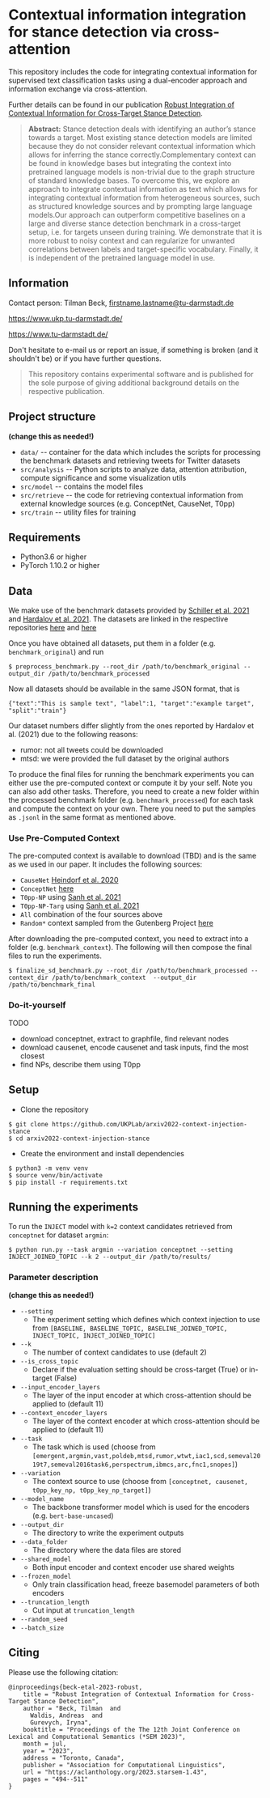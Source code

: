 # Contextual information integration for stance detection via cross-attention

This repository includes the code for integrating contextual information for supervised text 
classification tasks using a dual-encoder approach and information exchange via cross-attention.


Further details can be found in our publication [Robust Integration of Contextual Information for Cross-Target Stance Detection](https://aclanthology.org/2023.starsem-1.43/).


> **Abstract:** Stance detection deals with identifying an author’s stance towards a target. Most existing stance detection models are limited because they do not consider relevant contextual information which allows for inferring the stance correctly.Complementary context can be found in knowledge bases but integrating the context into pretrained language models is non-trivial due to the graph structure of standard knowledge bases. To overcome this, we explore an approach to integrate contextual information as text which allows for integrating contextual information from heterogeneous sources, such as structured knowledge sources and by prompting large language models.Our approach can outperform competitive baselines on a large and diverse stance detection benchmark in a cross-target setup, i.e. for targets unseen during training. We demonstrate that it is more robust to noisy context and can regularize for unwanted correlations between labels and target-specific vocabulary. Finally, it is independent of the pretrained language model in use.

## Information

Contact person: Tilman Beck, firstname.lastname@tu-darmstadt.de

https://www.ukp.tu-darmstadt.de/

https://www.tu-darmstadt.de/


Don't hesitate to e-mail us or report an issue, if something is broken (and it shouldn't be) or if you have further questions.

> This repository contains experimental software and is published for the sole purpose of giving additional background details on the respective publication. 

## Project structure
**(change this as needed!)**

* `data/` -- container for the data which includes the scripts for processing the benchmark datasets and retrieving tweets for Twitter datasets
* `src/analysis` -- Python scripts to analyze data, attention attribution, compute significance and some visualization utils
* `src/model` -- contains the model files
* `src/retrieve` -- the code for retrieving contextual information from external knowledge sources (e.g. ConceptNet, CauseNet, T0pp)
* `src/train` -- utility files for training 

## Requirements

* Python3.6 or higher
* PyTorch 1.10.2 or higher

## Data

We make use of the benchmark datasets provided by [Schiller et al. 2021](https://doi.org/10.1007/s13218-021-00714-w) 
and [Hardalov et al. 2021](https://aclanthology.org/2021.emnlp-main.710.pdf). The datasets are linked in the respective 
repositories [here](https://github.com/UKPLab/mdl-stance-robustness#preprocessing) 
and [here](https://github.com/checkstep/mole-stance)

Once you have obtained all datasets, put them in a folder (e.g. `benchmark_original`) and run

```
$ preprocess_benchmark.py --root_dir /path/to/benchmarḱ_original --output_dir /path/to/benchmark_processed
```

Now all datasets should be available in the same JSON format, that is

`{"text":"This is sample text", "label":1, "target":"example target", "split":"train"}`

Our dataset numbers differ slightly from the ones reported by Hardalov et al. (2021) due to the following reasons:

* rumor: not all tweets could be downloaded
* mtsd: we were provided the full dataset by the original authors

To produce the final files for running the benchmark experiments you can either use the pre-computed context or compute it by your self. 
Note you can also add other tasks. Therefore, you need to create a new folder within the processed benchmark folder (e.g. `benchmark_processed`) for each task and compute the context on your own. There you need to put the samples as `.jsonl` in the same format as mentioned above.

### Use Pre-Computed Context

The pre-computed context is available to download (TBD) and is the same as we used in our paper. It includes the following sources:
* `CauseNet` [Heindorf et al. 2020](https://papers.dice-research.org/2020/CIKM-20/heindorf_2020a_public.pdf)
* `ConceptNet` [here](https://conceptnet.io/)
* `T0pp-NP` using [Sanh et al. 2021](https://arxiv.org/abs/2110.08207)
* `T0pp-NP-Targ` using [Sanh et al. 2021](https://arxiv.org/abs/2110.08207)
* `All` combination of the four sources above
* `Random*` context sampled from the Gutenberg Project [here](https://www.nltk.org/book/ch02.html)

After downloading the pre-computed context, you need to extract into a folder (e.g. `benchmark_context`). The following will then compose the final files to run the experiments.
```
$ finalize_sd_benchmark.py --root_dir /path/to/benchmark_processed --context_dir /path/to/benchmark_context  --output_dir /path/to/benchmark_final
```

### Do-it-yourself
TODO
* download conceptnet, extract to graphfile, find relevant nodes
* download causenet, encode causenet and task inputs, find the most closest
* find NPs, describe them using T0pp

## Setup

* Clone the repository
```
$ git clone https://github.com/UKPLab/arxiv2022-context-injection-stance
$ cd arxiv2022-context-injection-stance
```
* Create the environment and install dependencies

```
$ python3 -m venv venv
$ source venv/bin/activate
$ pip install -r requirements.txt
```

## Running the experiments

To run the `INJECT` model with `k=2` context candidates retrieved from `conceptnet` for dataset `argmin`:

```
$ python run.py --task argmin --variation conceptnet --setting INJECT_JOINED_TOPIC --k 2 --output_dir /path/to/results/
```

### Parameter description
**(change this as needed!)**

* `--setting`
  * The experiment setting which defines which context injection to use from `[BASELINE, BASELINE_TOPIC, BASELINE_JOINED_TOPIC, INJECT_TOPIC, INJECT_JOINED_TOPIC]`
* `--k`
  * The number of context candidates to use (default 2)
* `--is_cross_topic`
  * Declare if the evaluation setting should be cross-target (True) or in-target (False) 
* `--input_encoder_layers`
  * The layer of the input encoder at which cross-attention should be applied to (default 11)  
* `--context_encoder_layers`
  * The layer of the context encoder at which cross-attention should be applied to (default 11)
* `--task`
  * The task which is used (choose from `[emergent,argmin,vast,poldeb,mtsd,rumor,wtwt,iac1,scd,semeval2019t7,semeval2016task6,perspectrum,ibmcs,arc,fnc1,snopes]`) 
* `--variation`
  * The context source to use (choose from `[conceptnet, causenet, t0pp_key_np, t0pp_key_np_target]`) 
* `--model_name`
  * The backbone transformer model which is used for the encoders (e.g. `bert-base-uncased`) 
* `--output_dir`
  * The directory to write the experiment outputs 
* `--data_folder`
  * The directory where the data files are stored 
* `--shared_model`
  * Both input encoder and context encoder use shared weights 
* `--frozen_model`
  * Only train classification head, freeze basemodel parameters of both encoders 
* `--truncation_length`
  * Cut input at `truncation_length` 
* `--random_seed` 
* `--batch_size` 


## Citing

Please use the following citation:

```
@inproceedings{beck-etal-2023-robust,
    title = "Robust Integration of Contextual Information for Cross-Target Stance Detection",
    author = "Beck, Tilman  and
      Waldis, Andreas  and
      Gurevych, Iryna",
    booktitle = "Proceedings of the The 12th Joint Conference on Lexical and Computational Semantics (*SEM 2023)",
    month = jul,
    year = "2023",
    address = "Toronto, Canada",
    publisher = "Association for Computational Linguistics",
    url = "https://aclanthology.org/2023.starsem-1.43",
    pages = "494--511"
}
```
